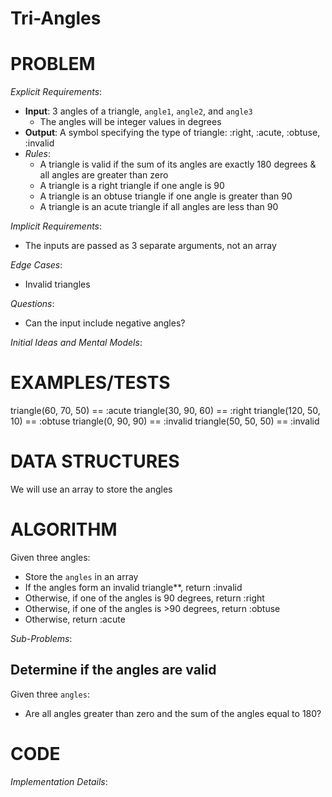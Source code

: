 # Tri-Angles

# PROBLEM

*Explicit Requirements*:
- **Input**: 3 angles of a triangle, `angle1`, `angle2`, and `angle3`
  - The angles will be integer values in degrees
- **Output**: A symbol specifying the type of triangle: :right, :acute, :obtuse, :invalid
- *Rules*:
  - A triangle is valid if the sum of its angles are exactly 180 degrees & all angles are greater than zero
  - A triangle is a right triangle if one angle is 90
  - A triangle is an obtuse triangle if one angle is greater than 90
  - A triangle is an acute triangle if all angles are less than 90

*Implicit Requirements*:
- The inputs are passed as 3 separate arguments, not an array

*Edge Cases*:
- Invalid triangles

*Questions*:
- Can the input include negative angles?

*Initial Ideas and Mental Models*:


# EXAMPLES/TESTS

triangle(60, 70, 50) == :acute
triangle(30, 90, 60) == :right
triangle(120, 50, 10) == :obtuse
triangle(0, 90, 90) == :invalid
triangle(50, 50, 50) == :invalid

# DATA STRUCTURES

We will use an array to store the angles

# ALGORITHM

Given three angles:
- Store the `angles` in an array
- If the angles form an invalid triangle**, return :invalid
- Otherwise, if one of the angles is 90 degrees, return :right
- Otherwise, if one of the angles is >90 degrees, return :obtuse
- Otherwise, return :acute

*Sub-Problems*:

## Determine if the angles are valid

Given three `angles`:
- Are all angles greater than zero and the sum of the angles equal to 180?


# CODE

*Implementation Details*: